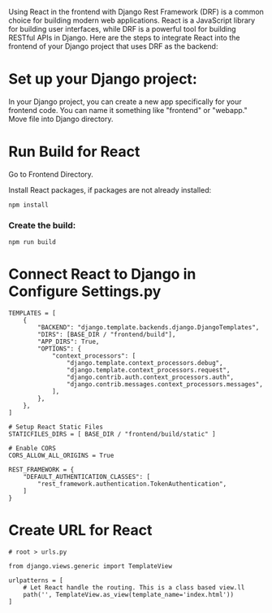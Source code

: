 Using React in the frontend with Django Rest Framework (DRF) is a common choice for building modern web applications. React is a JavaScript library for building user interfaces, while DRF is a powerful tool for building RESTful APIs in Django. Here are the steps to integrate React into the frontend of your Django project that uses DRF as the backend:

# Set up your Django project:

In your Django project, you can create a new app specifically for your frontend code. 
You can name it something like "frontend" or "webapp."
Move file into Django directory. 

# Run Build for React

Go to Frontend Directory. 

Install React packages, if packages are not already installed: 

```
npm install
```

### Create the build: 

```
npm run build
```

# Connect React to Django in Configure Settings.py

```
TEMPLATES = [
    {
        "BACKEND": "django.template.backends.django.DjangoTemplates",
        "DIRS": [BASE_DIR / "frontend/build"],
        "APP_DIRS": True,
        "OPTIONS": {
            "context_processors": [
                "django.template.context_processors.debug",
                "django.template.context_processors.request",
                "django.contrib.auth.context_processors.auth",
                "django.contrib.messages.context_processors.messages",
            ],
        },
    },
]

# Setup React Static Files
STATICFILES_DIRS = [ BASE_DIR / "frontend/build/static" ]

# Enable CORS
CORS_ALLOW_ALL_ORIGINS = True

REST_FRAMEWORK = {
    "DEFAULT_AUTHENTICATION_CLASSES": [
        "rest_framework.authentication.TokenAuthentication",
    ]
}

```

# Create URL for React 

```
# root > urls.py

from django.views.generic import TemplateView

urlpatterns = [
    # Let React handle the routing. This is a class based view.ll
    path('', TemplateView.as_view(template_name='index.html')) 
]
```
